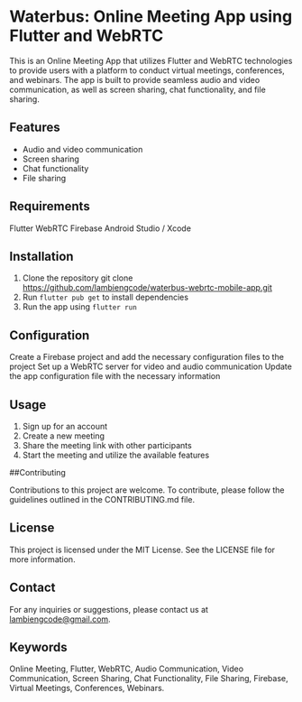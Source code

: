 # Waterbus: Online Meeting App using Flutter and WebRTC

This is an Online Meeting App that utilizes Flutter and WebRTC technologies to provide users with a platform to conduct virtual meetings, conferences, and webinars. The app is built to provide seamless audio and video communication, as well as screen sharing, chat functionality, and file sharing.

## Features

- Audio and video communication
- Screen sharing
- Chat functionality
- File sharing

## Requirements

Flutter
WebRTC
Firebase
Android Studio / Xcode

## Installation

1. Clone the repository git clone https://github.com/lambiengcode/waterbus-webrtc-mobile-app.git
2. Run `flutter pub get` to install dependencies
3. Run the app using `flutter run`

## Configuration

Create a Firebase project and add the necessary configuration files to the project
Set up a WebRTC server for video and audio communication
Update the app configuration file with the necessary information

## Usage

1. Sign up for an account
2. Create a new meeting
3. Share the meeting link with other participants
4. Start the meeting and utilize the available features

##Contributing

Contributions to this project are welcome. To contribute, please follow the guidelines outlined in the CONTRIBUTING.md file.

## License

This project is licensed under the MIT License. See the LICENSE file for more information.

## Contact

For any inquiries or suggestions, please contact us at lambiengcode@gmail.com.

## Keywords

Online Meeting, Flutter, WebRTC, Audio Communication, Video Communication, Screen Sharing, Chat Functionality, File Sharing, Firebase, Virtual Meetings, Conferences, Webinars.
